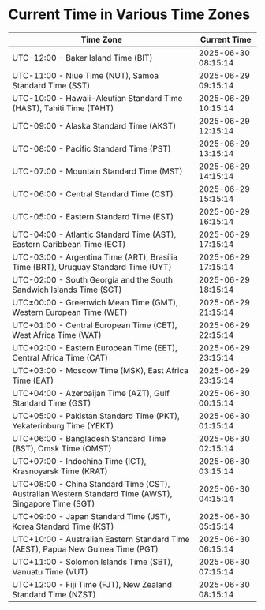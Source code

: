 # Current Time in Various Time Zones

| Time Zone | Current Time |
|-----------|--------------|
| UTC-12:00 - Baker Island Time (BIT) | 2025-06-30 08:15:14 |
| UTC-11:00 - Niue Time (NUT), Samoa Standard Time (SST) | 2025-06-29 09:15:14 |
| UTC-10:00 - Hawaii-Aleutian Standard Time (HAST), Tahiti Time (TAHT) | 2025-06-29 10:15:14 |
| UTC-09:00 - Alaska Standard Time (AKST) | 2025-06-29 12:15:14 |
| UTC-08:00 - Pacific Standard Time (PST) | 2025-06-29 13:15:14 |
| UTC-07:00 - Mountain Standard Time (MST) | 2025-06-29 14:15:14 |
| UTC-06:00 - Central Standard Time (CST) | 2025-06-29 15:15:14 |
| UTC-05:00 - Eastern Standard Time (EST) | 2025-06-29 16:15:14 |
| UTC-04:00 - Atlantic Standard Time (AST), Eastern Caribbean Time (ECT) | 2025-06-29 17:15:14 |
| UTC-03:00 - Argentina Time (ART), Brasília Time (BRT), Uruguay Standard Time (UYT) | 2025-06-29 17:15:14 |
| UTC-02:00 - South Georgia and the South Sandwich Islands Time (SGT) | 2025-06-29 18:15:14 |
| UTC±00:00 - Greenwich Mean Time (GMT), Western European Time (WET) | 2025-06-29 21:15:14 |
| UTC+01:00 - Central European Time (CET), West Africa Time (WAT) | 2025-06-29 22:15:14 |
| UTC+02:00 - Eastern European Time (EET), Central Africa Time (CAT) | 2025-06-29 23:15:14 |
| UTC+03:00 - Moscow Time (MSK), East Africa Time (EAT) | 2025-06-29 23:15:14 |
| UTC+04:00 - Azerbaijan Time (AZT), Gulf Standard Time (GST) | 2025-06-30 00:15:14 |
| UTC+05:00 - Pakistan Standard Time (PKT), Yekaterinburg Time (YEKT) | 2025-06-30 01:15:14 |
| UTC+06:00 - Bangladesh Standard Time (BST), Omsk Time (OMST) | 2025-06-30 02:15:14 |
| UTC+07:00 - Indochina Time (ICT), Krasnoyarsk Time (KRAT) | 2025-06-30 03:15:14 |
| UTC+08:00 - China Standard Time (CST), Australian Western Standard Time (AWST), Singapore Time (SGT) | 2025-06-30 04:15:14 |
| UTC+09:00 - Japan Standard Time (JST), Korea Standard Time (KST) | 2025-06-30 05:15:14 |
| UTC+10:00 - Australian Eastern Standard Time (AEST), Papua New Guinea Time (PGT) | 2025-06-30 06:15:14 |
| UTC+11:00 - Solomon Islands Time (SBT), Vanuatu Time (VUT) | 2025-06-30 07:15:14 |
| UTC+12:00 - Fiji Time (FJT), New Zealand Standard Time (NZST) | 2025-06-30 08:15:14 |
